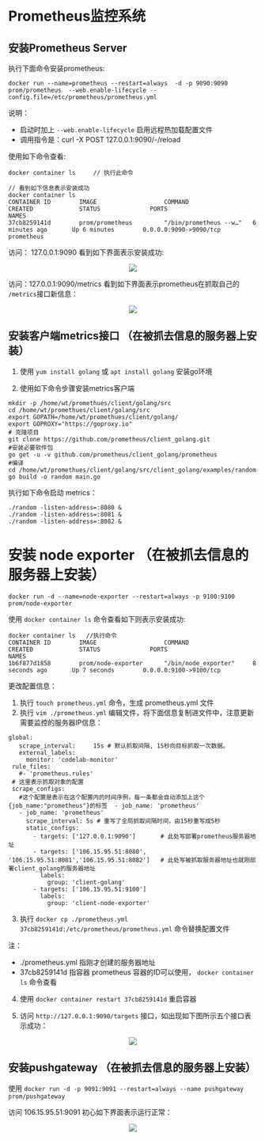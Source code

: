 # Prometheus监控系统

## 安装Prometheus Server

执行下面命令安装prometheus:

```
docker run --name=prometheus --restart=always  -d -p 9090:9090 prom/prometheus  --web.enable-lifecycle --config.file=/etc/prometheus/prometheus.yml
```
说明：
- 启动时加上 `--web.enable-lifecycle` 启用远程热加载配置文件
- 调用指令是：curl -X POST 127.0.0.1:9090/-/reload

使用如下命令查看:
```
docker container ls     // 执行此命令

// 看到如下信息表示安装成功
docker container ls
CONTAINER ID        IMAGE                   COMMAND                  CREATED             STATUS              PORTS                               NAMES
37cb8259141d        prom/prometheus         "/bin/prometheus --w…"   6 minutes ago       Up 6 minutes        0.0.0.0:9090->9090/tcp              prometheus
```

访问： 127.0.0.1:9090 看到如下界面表示安装成功:
<p align='center'>
<img src='https://github.com/w1991668899/blog/blob/master/image/monitoring/343242342.png'>
</p>

访问：127.0.0.1:9090/metrics 看到如下界面表示prometheus在抓取自己的 `/metrics`接口新信息：
<p align='center'>
<img src='https://github.com/w1991668899/blog/blob/master/image/monitoring/22222.png'>
</p>

## 安装客户端metrics接口 （在被抓去信息的服务器上安装）

1. 使用 `yum install golang` 或 `apt install golang` 安装go环境

2. 使用如下命令步骤安装metrics客户端
```
mkdir -p /home/wt/promethues/client/golang/src          
cd /home/wt/promethues/client/golang/src
export GOPATH=/home/wt/promethues/client/golang/
export GOPROXY="https://goproxy.io"
# 克隆项目
git clone https://github.com/prometheus/client_golang.git
#安装必要软件包
go get -u -v github.com/prometheus/client_golang/prometheus
#编译
cd /home/wt/promethues/client/golang/src/client_golang/examples/random
go build -o random main.go
```

执行如下命令启动 metrics：
```
./random -listen-address=:8080 &
./random -listen-address=:8081 &
./random -listen-address=:8082 &
```

# 安装 node exporter （在被抓去信息的服务器上安装）
```
docker run -d --name=node-exporter --restart=always -p 9100:9100 prom/node-exporter
```
使用 `docker container ls` 命令查看如下则表示安装成功:
```
docker container ls   //执行命令
CONTAINER ID        IMAGE                   COMMAND                  CREATED             STATUS              PORTS                               NAMES
1b6f877d1858        prom/node-exporter      "/bin/node_exporter"     8 seconds ago       Up 7 seconds        0.0.0.0:9100->9100/tcp
```

更改配置信息：
1. 执行 `touch prometheus.yml` 命令，生成  prometheus.yml 文件
2. 执行 `vim ./prometheus.yml` 编辑文件，将下面信息复制进文件中，注意更新需要监控的服务器IP信息：
```
global:
   scrape_interval:     15s # 默认抓取间隔, 15秒向目标抓取一次数据。
   external_labels:
     monitor: 'codelab-monitor'
 rule_files:
   #- 'prometheus.rules'
 # 这里表示抓取对象的配置
 scrape_configs:
   #这个配置是表示在这个配置内的时间序例，每一条都会自动添加上这个{job_name:"prometheus"}的标签  - job_name: 'prometheus'
   - job_name: 'prometheus'
     scrape_interval: 5s # 重写了全局抓取间隔时间，由15秒重写成5秒
     static_configs:
       - targets: ['127.0.0.1:9090']       # 此处写部署prometheus服务器地址
       - targets: ['106.15.95.51:8080', '106.15.95.51:8081','106.15.95.51:8082']   # 此处写被抓取服务器地址也就刚部署client_golang的服务器地址
         labels:
           group: 'client-golang'
       - targets: ['106.15.95.51:9100']
         labels:
           group: 'client-node-exporter'
```
3. 执行 `docker cp ./prometheus.yml 37cb8259141d:/etc/prometheus/prometheus.yml` 命令替换配置文件

注：

- ./prometheus.yml 指刚才创建的服务器地址
- 37cb8259141d 指容器 prometheus 容器的ID可以使用， `docker container ls` 命令查看

4. 使用 `docker container restart 37cb8259141d` 重启容器

5. 访问 `http://127.0.0.1:9090/targets` 接口，如出现如下图所示五个接口表示成功：
<p align='center'>
<img src='https://github.com/w1991668899/blog/blob/master/image/monitoring/333343543.png'>
</p>

## 安装pushgateway （在被抓去信息的服务器上安装）

使用 `docker run -d -p 9091:9091 --restart=always --name pushgateway prom/pushgateway`

访问 106.15.95.51:9091 初心如下界面表示运行正常：
<p align='center'>
<img src='https://github.com/w1991668899/blog/blob/master/image/monitoring/333343543.png'>
</p>












